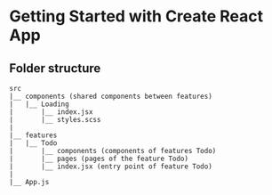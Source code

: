 # Getting Started with Create React App

## Folder structure

```
src
|__ components (shared components between features)
|   |__ Loading
|       |__ index.jsx
|       |__ styles.scss
|
|__ features
|   |__ Todo
|       |__ components (components of features Todo)
|       |__ pages (pages of the feature Todo)
|       |__ index.jsx (entry point of feature Todo)
|
|__ App.js
```